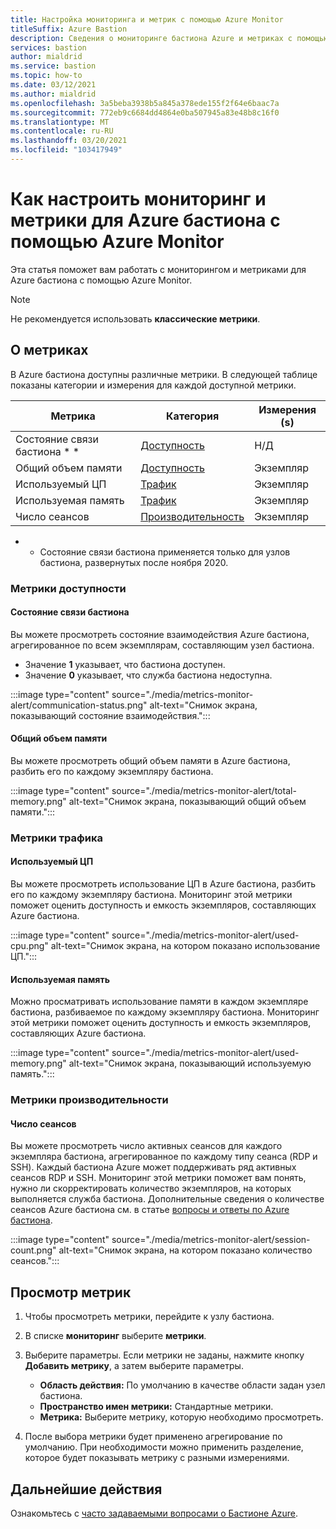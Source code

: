 ```yaml
---
title: Настройка мониторинга и метрик с помощью Azure Monitor
titleSuffix: Azure Bastion
description: Сведения о мониторинге бастиона Azure и метриках с помощью Azure Monitor, решения для метрик, оповещений, журналов диагностики в Azure.
services: bastion
author: mialdrid
ms.service: bastion
ms.topic: how-to
ms.date: 03/12/2021
ms.author: mialdrid
ms.openlocfilehash: 3a5beba3938b5a845a378ede155f2f64e6baac7a
ms.sourcegitcommit: 772eb9c6684dd4864e0ba507945a83e48b8c16f0
ms.translationtype: MT
ms.contentlocale: ru-RU
ms.lasthandoff: 03/20/2021
ms.locfileid: "103417949"
---
```

# <a name="how-to-configure-monitoring-and-metrics-for-azure-bastion-using-azure-monitor"></a>Как настроить мониторинг и метрики для Azure бастиона с помощью Azure Monitor

Эта статья поможет вам работать с мониторингом и метриками для Azure бастиона с помощью Azure Monitor.

>[!NOTE]
>Не рекомендуется использовать **классические метрики**.
>

## <a name="about-metrics"></a>О метриках

В Azure бастиона доступны различные метрики. В следующей таблице показаны категории и измерения для каждой доступной метрики.

|**Метрика**|**Категория**|**Измерения (s)**|
| --- | --- | --- |
|Состояние связи бастиона * *|[Доступность](#availability)|Н/Д|
|Общий объем памяти|[Доступность](#availability)|Экземпляр|
|Используемый ЦП|[Трафик](#traffic)|Экземпляр
|Используемая память|[Трафик](#traffic)|Экземпляр
|Число сеансов|[Производительность](#performance)|Экземпляр|

* * Состояние связи бастиона применяется только для узлов бастиона, развернутых после ноября 2020.

### <a name="availability-metrics"></a><a name="availability"></a>Метрики доступности

#### <a name="bastion-communication-status"></a><a name="communication-status"></a>Состояние связи бастиона

Вы можете просмотреть состояние взаимодействия Azure бастиона, агрегированное по всем экземплярам, составляющим узел бастиона.

* Значение **1** указывает, что бастиона доступен.
* Значение **0** указывает, что служба бастиона недоступна.

:::image type="content" source="./media/metrics-monitor-alert/communication-status.png" alt-text="Снимок экрана, показывающий состояние взаимодействия.":::

#### <a name="total-memory"></a><a name="total-memory"></a>Общий объем памяти

Вы можете просмотреть общий объем памяти в Azure бастиона, разбить его по каждому экземпляру бастиона.

:::image type="content" source="./media/metrics-monitor-alert/total-memory.png" alt-text="Снимок экрана, показывающий общий объем памяти.":::

### <a name="traffic-metrics"></a><a name="traffic"></a>Метрики трафика

#### <a name="used-cpu"></a><a name="used-cpu"></a>Используемый ЦП

Вы можете просмотреть использование ЦП в Azure бастиона, разбить его по каждому экземпляру бастиона. Мониторинг этой метрики поможет оценить доступность и емкость экземпляров, составляющих Azure бастиона.

:::image type="content" source="./media/metrics-monitor-alert/used-cpu.png" alt-text="Снимок экрана, на котором показано использование ЦП.":::

#### <a name="used-memory"></a><a name="used-memory"></a>Используемая память

Можно просматривать использование памяти в каждом экземпляре бастиона, разбиваемое по каждому экземпляру бастиона. Мониторинг этой метрики поможет оценить доступность и емкость экземпляров, составляющих Azure бастиона.

:::image type="content" source="./media/metrics-monitor-alert/used-memory.png" alt-text="Снимок экрана, показывающий используемую память.":::

### <a name="performance-metrics"></a><a name="performance"></a>Метрики производительности

#### <a name="session-count"></a>Число сеансов

Вы можете просмотреть число активных сеансов для каждого экземпляра бастиона, агрегированное по каждому типу сеанса (RDP и SSH). Каждый бастиона Azure может поддерживать ряд активных сеансов RDP и SSH. Мониторинг этой метрики поможет вам понять, нужно ли скорректировать количество экземпляров, на которых выполняется служба бастиона. Дополнительные сведения о количестве сеансов Azure бастиона см. в статье [вопросы и ответы по Azure бастиона](bastion-faq.md).

:::image type="content" source="./media/metrics-monitor-alert/session-count.png" alt-text="Снимок экрана, на котором показано количество сеансов.":::

## <a name="how-to-view-metrics"></a><a name="metrics"></a>Просмотр метрик

1. Чтобы просмотреть метрики, перейдите к узлу бастиона.
1. В списке **мониторинг** выберите **метрики**.
1. Выберите параметры. Если метрики не заданы, нажмите кнопку **Добавить метрику**, а затем выберите параметры.

   * **Область действия:** По умолчанию в качестве области задан узел бастиона.
   * **Пространство имен метрики:** Стандартные метрики.
   * **Метрика:** Выберите метрику, которую необходимо просмотреть.

1. После выбора метрики будет применено агрегирование по умолчанию. При необходимости можно применить разделение, которое будет показывать метрику с разными измерениями.

## <a name="next-steps"></a>Дальнейшие действия

Ознакомьтесь с [часто задаваемыми вопросами о Бастионе Azure](bastion-faq.md).
  
